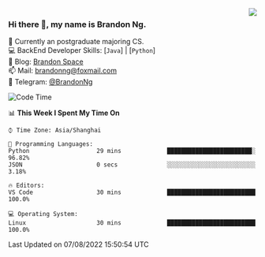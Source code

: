 <!--
<img  align="right" src="https://github-readme-stats.vercel.app/api?username=brandon0824&show_icons=true&count_private=true&hide_title=true">
-->

<img  align="right" src="https://github-readme-stats.vercel.app/api/top-langs/?username=brandon0824&layout=compact">

### Hi there 👋, my name is Brandon Ng.

🌱 Currently an postgraduate majoring CS.  
💻 BackEnd Developer Skills: [`Java`] | [`Python`]  
📝 Blog: [Brandon Space](https://brandonng.tech)  
📫 Mail: brandonng@foxmail.com  
:newspaper: Telegram: [@BrandonNg](https://t.me/BrandonNg24)  

![Code Time](https://img.shields.io/endpoint?style=flat-square&url=https://codetime-api.datreks.com/badge/128?logoColor=white%26project=%26recentMS=604800000%26showProject=false)  

<!--START_SECTION:waka-->
📊 **This Week I Spent My Time On** 

```text
⌚︎ Time Zone: Asia/Shanghai

💬 Programming Languages: 
Python                   29 mins             ████████████████████████░   96.82% 
JSON                     0 secs              ░░░░░░░░░░░░░░░░░░░░░░░░░   3.18%

🔥 Editors: 
VS Code                  30 mins             █████████████████████████   100.0%

💻 Operating System: 
Linux                    30 mins             █████████████████████████   100.0%

```


 Last Updated on 07/08/2022 15:50:54 UTC
<!--END_SECTION:waka-->

<!--
[![Top Langs](https://github-readme-stats.vercel.app/api/top-langs/?username=brandon0824&layout=compact)](https://github.com/brandon0824)  
-->

<!--
<img  align="right" src="https://github-readme-stats.vercel.app/api/top-langs/?username=brandon0824&layout=compact">
-->
